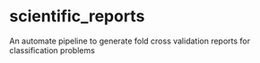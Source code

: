 # scientific_reports
An automate pipeline to generate fold cross validation reports for classification problems
